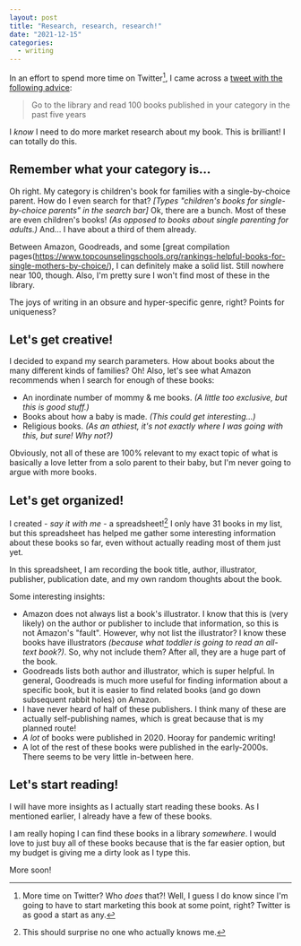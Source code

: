 ```yaml
---
layout: post
title: "Research, research, research!"
date: "2021-12-15"
categories:
  - writing
---
```


In an effort to spend more time on Twitter[^1], I came across a [tweet with the following advice](https://twitter.com/literaticat/status/1470448467063492611):

>  Go to the library and read 100 books published in your category in the past five years

I _know_ I need to do more market research about my book. This is brilliant! I can totally do this.

## Remember what your category is...

Oh right. My category is children's book for families with a single-by-choice parent. How do I even search for that? _[Types "children's books for single-by-choice parents" in the search bar]_ Ok, there are a bunch. Most of these are even children's books! _(As opposed to books about single parenting for adults.)_ And... I have about a third of them already. 

Between Amazon, Goodreads, and some [great compilation pages(https://www.topcounselingschools.org/rankings-helpful-books-for-single-mothers-by-choice/), I can definitely make a solid list. Still nowhere near 100, though. Also, I'm pretty sure I won't find most of these in the library.

The joys of writing in an obsure and hyper-specific genre, right? Points for uniqueness? 

## Let's get creative!

I decided to expand my search parameters. How about books about the many different kinds of families? Oh! Also, let's see what Amazon recommends when I search for enough of these books:

* An inordinate number of mommy & me books. _(A little too exclusive, but this is good stuff.)_
* Books about how a baby is made. _(This could get interesting...)_
* Religious books. _(As an athiest, it's not exactly where I was going with this, but sure! Why not?)_

Obviously, not all of these are 100% relevant to my exact topic of what is basically a love letter from a solo parent to their baby, but I'm never going to argue with more books.

## Let's get organized!

I created - _say it with me_ - a spreadsheet![^2] I only have 31 books in my list, but this spreadsheet has helped me gather some interesting information about these books so far, even without actually reading most of them just yet. 

In this spreadsheet, I am recording the book title, author, illustrator, publisher, publication date, and my own random thoughts about the book.

Some interesting insights:

* Amazon does not always list a book's illustrator. I know that this is (very likely) on the author or publisher to include that information, so this is not Amazon's "fault". However, why not list the illustrator? I know these books have illustrators _(because what toddler is going to read an all-text book?)_. So, why not include them? After all, they are a huge part of the book. 
* Goodreads lists both author and illustrator, which is super helpful. In general, Goodreads is much more useful for finding information about a specific book, but it is easier to find related books (and go down subsequent rabbit holes) on Amazon.
* I have never heard of half of these publishers. I think many of these are actually self-publishing names, which is great because that is my planned route!
* _A lot_ of books were published in 2020. Hooray for pandemic writing!
* A lot of the rest of these books were published in the early-2000s. There seems to be very little in-between here.

## Let's start reading!

I will have more insights as I actually start reading these books. As I mentioned earlier, I already have a few of these books.

I am really hoping I can find these books in a library _somewhere_. I would love to just buy all of these books because that is the far easier option, but my budget is giving me a dirty look as I type this.

More soon!



[^1]: More time on Twitter? Who _does_ that?! Well, I guess I do know since I'm going to have to start marketing this book at some point, right? Twitter is as good a start as any.
[^2]: This should surprise no one who actually knows me.